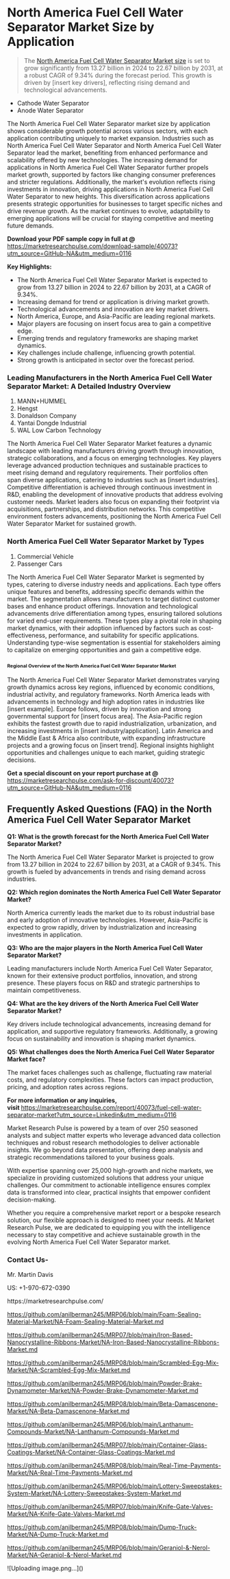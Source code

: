 <h1>North America Fuel Cell Water Separator Market&nbsp;Size by Application</h1><blockquote><p>The <a href="https://marketresearchpulse.com/download-sample/40073?utm_source=GitHub-NA&amp;utm_medium=0116">North America Fuel Cell Water Separator Market size</a> is set to grow significantly from 13.27 billion in 2024 to 22.67 billion by 2031, at a robust CAGR of 9.34% during the forecast period. This growth is driven by [insert key drivers], reflecting rising demand and technological advancements.</p></blockquote><ul><li>Cathode Water Separator<li> Anode Water Separator</li></ul><p>The North America Fuel Cell Water Separator market size by application shows considerable growth potential across various sectors, with each application contributing uniquely to market expansion. Industries such as North America Fuel Cell Water Separator and North America Fuel Cell Water Separator lead the market, benefiting from enhanced performance and scalability offered by new technologies. The increasing demand for applications in North America Fuel Cell Water Separator further propels market growth, supported by factors like changing consumer preferences and stricter regulations. Additionally, the market's evolution reflects rising investments in innovation, driving applications in North America Fuel Cell Water Separator to new heights. This diversification across applications presents strategic opportunities for businesses to target specific niches and drive revenue growth. As the market continues to evolve, adaptability to emerging applications will be crucial for staying competitive and meeting future demands.</p><p><strong>Download your PDF sample copy in full at @ </strong><a href="https://marketresearchpulse.com/download-sample/40073?utm_source=GitHub-NA&amp;utm_medium=0116">https://marketresearchpulse.com/download-sample/40073?utm_source=GitHub-NA&amp;utm_medium=0116</a></p><p><strong>Key Highlights: </strong></p><ul><li>The North America Fuel Cell Water Separator Market is expected to grow from 13.27 billion in 2024 to 22.67 billion by 2031, at a CAGR of 9.34%.</li><li>Increasing demand for trend or application is driving market growth.</li><li>Technological advancements and innovation are key market drivers.</li><li>North America, Europe, and Asia-Pacific are leading regional markets.</li><li>Major players are focusing on insert focus area to gain a competitive edge.</li><li>Emerging trends and regulatory frameworks are shaping market dynamics.</li><li>Key challenges include challenge, influencing growth potential.</li><li>Strong growth is anticipated in sector over the forecast period.</li></ul><h3>Leading Manufacturers in the North America Fuel Cell Water Separator Market: A Detailed Industry Overview</h3><ol><li>MANN+HUMMEL</li><li>Hengst</li><li>Donaldson Company</li><li>Yantai Dongde Industrial</li><li>WAL Low Carbon Technology</li></ol><div class="flex max-w-full flex-col flex-grow"><div class="min-h-8 text-message flex w-full flex-col items-end gap-2 whitespace-normal break-words [.text-message+&amp;]:mt-5" dir="auto" data-message-author-role="assistant" data-message-id="fd8432e4-4910-450d-b182-61b7bfb0a01f" data-message-model-slug="gpt-4o"><div class="flex w-full flex-col gap-1 empty:hidden first:pt-[3px]"><div class="markdown prose w-full break-words dark:prose-invert light"><p>The North America Fuel Cell Water Separator Market features a dynamic landscape with leading manufacturers driving growth through innovation, strategic collaborations, and a focus on emerging technologies. Key players leverage advanced production techniques and sustainable practices to meet rising demand and regulatory requirements. Their portfolios often span diverse applications, catering to industries such as [insert industries]. Competitive differentiation is achieved through continuous investment in R&amp;D, enabling the development of innovative products that address evolving customer needs. Market leaders also focus on expanding their footprint via acquisitions, partnerships, and distribution networks. This competitive environment fosters advancements, positioning the North America Fuel Cell Water Separator Market for sustained growth.</p></div></div></div></div><h3>North America Fuel Cell Water Separator Market by Types</h3><ol><li>Commercial Vehicle<li> Passenger Cars</li></ol><div class="flex max-w-full flex-col flex-grow"><div class="min-h-8 text-message flex w-full flex-col items-end gap-2 whitespace-normal break-words [.text-message+&amp;]:mt-5" dir="auto" data-message-author-role="assistant" data-message-id="084470be-0bb7-4664-bddf-5156b4f41249" data-message-model-slug="gpt-4o-mini"><div class="flex w-full flex-col gap-1 empty:hidden first:pt-[3px]"><div class="markdown prose w-full break-words dark:prose-invert light"><p>The North America Fuel Cell Water Separator Market is segmented by types, catering to diverse industry needs and applications. Each type offers unique features and benefits, addressing specific demands within the market. The segmentation allows manufacturers to target distinct customer bases and enhance product offerings. Innovation and technological advancements drive differentiation among types, ensuring tailored solutions for varied end-user requirements. These types play a pivotal role in shaping market dynamics, with their adoption influenced by factors such as cost-effectiveness, performance, and suitability for specific applications. Understanding type-wise segmentation is essential for stakeholders aiming to capitalize on emerging opportunities and gain a competitive edge.</p></div></div></div></div><h3><span style="font-size: 11px;">Regional Overview of the North America Fuel Cell Water Separator Market</span></h3><div class="flex max-w-full flex-col flex-grow"><div class="min-h-8 text-message flex w-full flex-col items-end gap-2 whitespace-normal break-words [.text-message+&amp;]:mt-5" dir="auto" data-message-author-role="assistant" data-message-id="e9038762-ce64-4e30-91c9-9bd413514231" data-message-model-slug="gpt-4o-mini"><div class="flex w-full flex-col gap-1 empty:hidden first:pt-[3px]"><div class="markdown prose w-full break-words dark:prose-invert light"><p>The North America Fuel Cell Water Separator Market demonstrates varying growth dynamics across key regions, influenced by economic conditions, industrial activity, and regulatory frameworks. North America leads with advancements in technology and high adoption rates in industries like [insert example]. Europe follows, driven by innovation and strong governmental support for [insert focus area]. The Asia-Pacific region exhibits the fastest growth due to rapid industrialization, urbanization, and increasing investments in [insert industry/application]. Latin America and the Middle East &amp; Africa also contribute, with expanding infrastructure projects and a growing focus on [insert trend]. Regional insights highlight opportunities and challenges unique to each market, guiding strategic decisions.</p></div></div></div></div><p><strong>Get a special discount on your report purchase at @ </strong><a href="https://marketresearchpulse.com/ask-for-discount/40073?utm_source=GitHub-NA&amp;utm_medium=0116">https://marketresearchpulse.com/ask-for-discount/40073?utm_source=GitHub-NA&amp;utm_medium=0116</a></p><h2>Frequently Asked Questions (FAQ) in the North America Fuel Cell Water Separator Market</h2><p><strong>Q1: What is the growth forecast for the North America Fuel Cell Water Separator Market?</strong></p><p>The North America Fuel Cell Water Separator Market is projected to grow from 13.27 billion in 2024 to 22.67 billion by 2031, at a CAGR of 9.34%. This growth is fueled by advancements in trends and rising demand across industries.</p><p><strong>Q2: Which region dominates the North America Fuel Cell Water Separator Market?</strong></p><p>North America currently leads the market due to its robust industrial base and early adoption of innovative technologies. However, Asia-Pacific is expected to grow rapidly, driven by industrialization and increasing investments in application.</p><p><strong>Q3: Who are the major players in the North America Fuel Cell Water Separator Market?</strong></p><p>Leading manufacturers include North America Fuel Cell Water Separator, known for their extensive product portfolios, innovation, and strong presence. These players focus on R&amp;D and strategic partnerships to maintain competitiveness.</p><p><strong>Q4: What are the key drivers of the North America Fuel Cell Water Separator Market?</strong></p><p>Key drivers include technological advancements, increasing demand for application, and supportive regulatory frameworks. Additionally, a growing focus on sustainability and innovation is shaping market dynamics.</p><p><strong>Q5: What challenges does the North America Fuel Cell Water Separator Market face?</strong></p><p>The market faces challenges such as challenge, fluctuating raw material costs, and regulatory complexities. These factors can impact production, pricing, and adoption rates across regions.</p><p><strong>For more information or any inquiries, visit&nbsp;</strong><a href="https://marketresearchpulse.com/report/40073/fuel-cell-water-separator-market?utm_source=Linkedin&utm_medium=0116">https://marketresearchpulse.com/report/40073/fuel-cell-water-separator-market?utm_source=Linkedin&utm_medium=0116</a></p><p>Market Research Pulse is powered by a team of over 250 seasoned analysts and subject matter experts who leverage advanced data collection techniques and robust research methodologies to deliver actionable insights. We go beyond data presentation, offering deep analysis and strategic recommendations tailored to your business goals.</p><p>With expertise spanning over 25,000 high-growth and niche markets, we specialize in providing customized solutions that address your unique challenges. Our commitment to actionable intelligence ensures complex data is transformed into clear, practical insights that empower confident decision-making.</p><p>Whether you require a comprehensive market report or a bespoke research solution, our flexible approach is designed to meet your needs. At Market Research Pulse, we are dedicated to equipping you with the intelligence necessary to stay competitive and achieve sustainable growth in the evolving North America Fuel Cell Water Separator market.</p><h3><strong>Contact Us-</strong></h3><p>Mr. Martin Davis</p><p>US: +1-970-672-0390</p><p>https://marketresearchpulse.com/</p><p><a href="https://github.com/anilberman245/MRP06/blob/main/Foam-Sealing-Material-Market/NA-Foam-Sealing-Material-Market.md">https://github.com/anilberman245/MRP06/blob/main/Foam-Sealing-Material-Market/NA-Foam-Sealing-Material-Market.md</a></p><p><a href="https://github.com/anilberman245/MRP07/blob/main/Iron-Based-Nanocrystalline-Ribbons-Market/NA-Iron-Based-Nanocrystalline-Ribbons-Market.md">https://github.com/anilberman245/MRP07/blob/main/Iron-Based-Nanocrystalline-Ribbons-Market/NA-Iron-Based-Nanocrystalline-Ribbons-Market.md</a></p><p><a href="https://github.com/anilberman245/MRP08/blob/main/Scrambled-Egg-Mix-Market/NA-Scrambled-Egg-Mix-Market.md">https://github.com/anilberman245/MRP08/blob/main/Scrambled-Egg-Mix-Market/NA-Scrambled-Egg-Mix-Market.md</a></p><p><a href="https://github.com/anilberman245/MRP06/blob/main/Powder-Brake-Dynamometer-Market/NA-Powder-Brake-Dynamometer-Market.md">https://github.com/anilberman245/MRP06/blob/main/Powder-Brake-Dynamometer-Market/NA-Powder-Brake-Dynamometer-Market.md</a></p><p><a href="https://github.com/anilberman245/MRP08/blob/main/Beta-Damascenone-Market/NA-Beta-Damascenone-Market.md">https://github.com/anilberman245/MRP08/blob/main/Beta-Damascenone-Market/NA-Beta-Damascenone-Market.md</a></p><p><a href="https://github.com/anilberman245/MRP06/blob/main/Lanthanum-Compounds-Market/NA-Lanthanum-Compounds-Market.md">https://github.com/anilberman245/MRP06/blob/main/Lanthanum-Compounds-Market/NA-Lanthanum-Compounds-Market.md</a></p><p><a href="https://github.com/anilberman245/MRP07/blob/main/Container-Glass-Coatings-Market/NA-Container-Glass-Coatings-Market.md">https://github.com/anilberman245/MRP07/blob/main/Container-Glass-Coatings-Market/NA-Container-Glass-Coatings-Market.md</a></p><p><a href="https://github.com/anilberman245/MRP08/blob/main/Real-Time-Payments-Market/NA-Real-Time-Payments-Market.md">https://github.com/anilberman245/MRP08/blob/main/Real-Time-Payments-Market/NA-Real-Time-Payments-Market.md</a></p><p><a href="https://github.com/anilberman245/MRP06/blob/main/Lottery-Sweepstakes-System-Market/NA-Lottery-Sweepstakes-System-Market.md">https://github.com/anilberman245/MRP06/blob/main/Lottery-Sweepstakes-System-Market/NA-Lottery-Sweepstakes-System-Market.md</a></p><p><a href="https://github.com/anilberman245/MRP07/blob/main/Knife-Gate-Valves-Market/NA-Knife-Gate-Valves-Market.md">https://github.com/anilberman245/MRP07/blob/main/Knife-Gate-Valves-Market/NA-Knife-Gate-Valves-Market.md</a></p><p><a href="https://github.com/anilberman245/MRP08/blob/main/Dump-Truck-Market/NA-Dump-Truck-Market.md">https://github.com/anilberman245/MRP08/blob/main/Dump-Truck-Market/NA-Dump-Truck-Market.md</a></p><p><a href="https://github.com/anilberman245/MRP06/blob/main/Geraniol-&-Nerol-Market/NA-Geraniol-&-Nerol-Market.md">https://github.com/anilberman245/MRP06/blob/main/Geraniol-&-Nerol-Market/NA-Geraniol-&-Nerol-Market.md</a></p>
![Uploading image.png…]()
